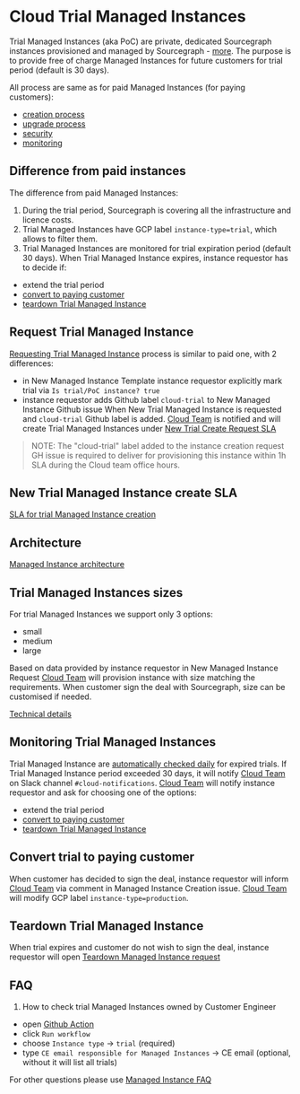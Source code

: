 # Cloud Trial Managed Instances

Trial Managed Instances (aka PoC) are private, dedicated Sourcegraph instances provisioned and managed by Sourcegraph - [more](https://docs.sourcegraph.com/cloud).
The purpose is to provide free of charge Managed Instances for future customers for trial period (default is 30 days).

All process are same as for paid Managed Instances (for paying customers):

- [creation process](./v1.1/mi1-1_creation_process.md)
- [upgrade process](./index.md#release-process)
- [security](./index.md#security)
- [monitoring](./index.md#monitoring-and-alerting)

## Difference from paid instances

The difference from paid Managed Instances:

1. During the trial period, Sourcegraph is covering all the infrastructure and licence costs.
1. Trial Managed Instances have GCP label `instance-type=trial`, which allows to filter them.
1. Trial Managed Instances are monitored for trial expiration period (default 30 days). When Trial Managed Instance expires, instance requestor has to decide if:

- extend the trial period
- [convert to paying customer](#convert-trial-to-paying-customer)
- [teardown Trial Managed Instance](#teardown-trial-managed-instance)

## Request Trial Managed Instance

[Requesting Trial Managed Instance](../index.md#managed-instance-requests) process is similar to paid one, with 2 differences:

- in New Managed Instance Template instance requestor explicitly mark trial via `Is trial/PoC instance? true`
- instance requestor adds Github label `cloud-trial` to New Managed Instance Github issue
  When New Trial Managed Instance is requested and `cloud-trial` Github label is added. [Cloud Team](../../cloud/index.md#team) is notified and will create Trial Managed Instances under [New Trial Create Request SLA](#new-trial-managed-instance-create-sla)

> NOTE: The "cloud-trial" label added to the instance creation request GH issue is required to deliver for provisioning this instance within 1h SLA during the Cloud team office hours.

## New Trial Managed Instance create SLA

[SLA for trial Managed Instance creation](../index.md#slas-for-managed-instances)

## Architecture

[Managed Instance architecture](./index.md)

## Trial Managed Instances sizes

For trial Managed Instances we support only 3 options:

- small
- medium
- large

Based on data provided by instance requestor in New Managed Instance Request [Cloud Team](../../cloud/index.md#team) will provision instance with size matching the requirements. When customer sign the deal with Sourcegraph, size can be customised if needed.

[Technical details](https://github.com/sourcegraph/deploy-sourcegraph-managed/blob/main/util/cmd/mg_create.go#L67)

## Monitoring Trial Managed Instances

Trial Managed Instance are [automatically checked daily](https://github.com/sourcegraph/deploy-sourcegraph-managed/actions/workflows/trials_expire.yml) for expired trials. If Trial Managed Instance period exceeded 30 days, it will notify [Cloud Team](../../cloud/index.md#team) on Slack channel `#cloud-notifications`. [Cloud Team](../../cloud/index.md#team) will notify instance requestor and ask for choosing one of the options:

- extend the trial period
- [convert to paying customer](#convert-trial-to-paying-customer)
- [teardown Trial Managed Instance](#teardown-trial-managed-instance)

## Convert trial to paying customer

When customer has decided to sign the deal, instance requestor will inform [Cloud Team](../../cloud/index.md#team) via comment in Managed Instance Creation issue. [Cloud Team](../../cloud/index.md#team) will modify GCP label `instance-type=production`.

## Teardown Trial Managed Instance

When trial expires and customer do not wish to sign the deal, instance requestor will open [Teardown Managed Instance request](../index.md#managed-instance-requests)

## FAQ

1. How to check trial Managed Instances owned by Customer Engineer

- open [Github Action](https://github.com/sourcegraph/deploy-sourcegraph-managed/actions/workflows/mi_info.yml)
- click `Run workflow`
- choose `Instance type` -> `trial` (required)
- type `CE email responsible for Managed Instances` -> CE email (optional, without it will list all trials)

For other questions please use [Managed Instance FAQ](../index.md#faq)
